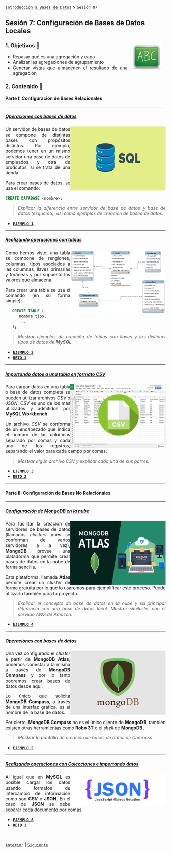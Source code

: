 [`Introducción a Bases de Datos`](../Readme.md) > `Sesión 07`

## Sesión 7: Configuración de Bases de Datos Locales

<img src="../imagenes/pizarron.png" align="right" height="100" width="100" hspace="10">
<div style="text-align: justify;">

### 1. Objetivos :dart: 

- Repasar qué es una agregación y capa
- Analizar las agregaciones de agrupamiento
- Generar vistas que almacenen el resultado de una agregación

### 2. Contenido :blue_book:

#### Parte I: Configuración de Bases Relacionales

---
##### <ins>Operaciones con bases de datos</ins>
<img src="imagenes/imagen1.png" align="right" height="200" width="300">

Un servidor de bases de datos se compone de distintas bases con propósitos distintos. Por ejemplo, podemos tener en un mismo servidor una base de datos de empleados y otra de prodcutos, si se trata de una tienda.

Para crear bases de datos, se usa el comando:

```sql
CREATE DATABASE <nombre>;
```

> *Explicar la diferencia entre servidor de base de datos y base de datos (esquema), así como ejemplos de creación de bases de datos.*

- [**`EJEMPLO 1`**](Ejemplo-01/Readme.md)

---
##### <ins>Realizando operaciones con tablas</ins>
<img src="imagenes/imagen2.png" align="right" height="200" width="300">

Como hemos visto, una tabla se compone de renglones, columnas, tipos asociados a las columnas, llaves primarias y foráneas y por supuesto los valores que almacena.

Para crear una tabla se usa el comando (en su forma simple):

```sql
   CREATE TABLE (
      nombre tipo,
      ...
   );
```

> *Mostrar ejemplos de creación de tablas con llaves y los distintos tipos de datos de __MySQL__.*

- [**`EJEMPLO 2`**](Ejemplo-02/Readme.md)
- [**`RETO 1`**](Reto-01/Readme.md)

---
##### <ins>Importando datos a una tabla en formato CSV</ins>
<img src="imagenes/imagen3.jpg" align="right" height="200" width="300">

Para cargar datos en una tabla o base de datos completa se pueden utilizar archivos *CSV* o *JSON*. *CSV* es uno de los más utilizados y admitidos por __MySQL Workbench__.

Un archivo *CSV* se conforma de un encabezado que indica el nombre de las columnas separado por comas y cada uno de los registros, separando el valor para cada campo por comas. 

> *Mostrar algún archivo CSV y explicar cada una de sus partes.*

- [**`EJEMPLO 3`**](Ejemplo-03/Readme.md)
- [**`RETO 2`**](Reto-02/Readme.md)

---

#### Parte II: Configuración de Bases No Relacionales

---
##### <ins>Configuración de __MongoDB__ en la nube</ins>
<img src="imagenes/imagen4.jpg" align="right" height="200" width="300">

Para facilitar la creación de servidores de bases de datos (llamados *clusters* pues se conforman de varios servidores a la vez), __MongoDB__ provee una platadorma que permite crear bases de datos en la nube de forma sencilla. 

Esta plataforma, llamada __Atlas__ permite crear un *cluster* de forma gratuita por lo que lo usaremos para ejemplificar este proceso. Puede utilizarlo también para tu proyecto.

> *Explicar el concepto de base de datos en la nube y su principal diferencia con una base de datos local. Mostrar similudes con el servicio AWS de Amazon.*

- [**`EJEMPLO 4`**](Ejemplo-04/Readme.md)

---
##### <ins>Operaciones con bases de datos</ins>
<img src="imagenes/imagen5.png" align="right" height="200" width="300">

Una vez configurado el *cluster* a partir de __MongoDB Atlas__, podemos conectar a la misma a través de __MongoDB Compass__ y por lo tanto podremos crear bases de datos desde aquí.

Lo único que solicita __MongoDB Compass__, a través de una interfaz gráfica, es el nombre de la base de datos.

Por cierto, __MongoDB Compass__ no es el único cliente de __MongoDB__, también existen otras herramientas como __Robo 3T__ o el *shell* de __MongoDB__.

> *Mostrar la pantalla de creación de bases de datos de Compass*.

- [**`EJEMPLO 5`**](Ejemplo-05/Readme.md)

---
##### <ins>Realizando operaciones con Colecciones e importando datos</ins>
<img src="imagenes/imagen6.png" align="right" height="100" width="300">

Al igual que en __MySQL__ es posible cargar los datos usando formatos de intercambio de información como son __CSV__ o __JSON__. En el caso de __JSON__ se debe separar cada documento por comas.

- [**`EJEMPLO 6`**](Ejemplo-06/Readme.md)
- [**`RETO 3`**](Reto-03/Readme.md)

</br>

[`Anterior`](../Sesion-06/Readme.md) | [`Siguiente`](../Sesion-08/Readme.md)

</div>   
